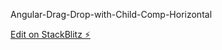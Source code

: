 Angular-Drag-Drop-with-Child-Comp-Horizontal

[Edit on StackBlitz ⚡️](https://stackblitz.com/edit/cdk-drag-and-drop-chmxfu)
